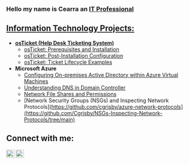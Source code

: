 ### Hello my name is Cearra an <a href="https://linkedin.com/in/cearragrisby">IT Professional

<h2> Information Technology Projects:</h2>

- <b>osTicket (Help Desk Ticketing System)</b>
  - [osTicket: Prerequisites and Installation](https://github.com/cgrisby/osticket-prereqs)
  - [osTicket: Post-Installation Configuration](https://github.com/Cgrisby/Post-Install-Configuration)
  - [osTicket: Ticket Lifecycle Examples](https://github.com/Cgrisby/osTicket-Lifecycle)
- <b>Microsoft Azure</b>
  - [Configuring On-premises Active Directory within Azure Virtual Machines](https://github.com/Cgrisby/Config-Active-Directory-in-AzureVM/tree/main)
  - [Understanding DNS in Domain Controller](https://github.com/Cgrisby/Understanding-DNS-in-Domain-Controller/tree/main)
  - [Network File Shares and Permissions](https://github.com/Cgrisby/Network-File-Shares-Permissions/tree/main)
  - [Network Security Groups (NSGs) and Inspecting Network Protocols](https://github.com/cgrisby/azure-network-protocols](https://github.com/Cgrisby/NSGs-Inspecting-Network-Protocols/tree/main)
  

<h2>Connect with me:</h2>


[<img align="left" alt="Josh | LinkedIn" width="22px" src="https://cdn.jsdelivr.net/npm/simple-icons@v3/icons/linkedin.svg" />][linkedin]
[<img align="left" alt="Josh | Instagram" width="22px" src="https://cdn.jsdelivr.net/npm/simple-icons@v3/icons/instagram.svg" />][instagram]


[instagram]: https://www.instagram.com/cearragrisby
[linkedin]: https://linkedin.com/in/cearragrisby
